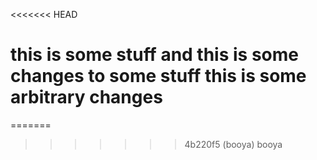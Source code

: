 <<<<<<< HEAD

this is some stuff
and this is some changes to some stuff
this is some arbitrary changes
=======
=======
>>>>>>> 4b220f5 (booya)
booya

